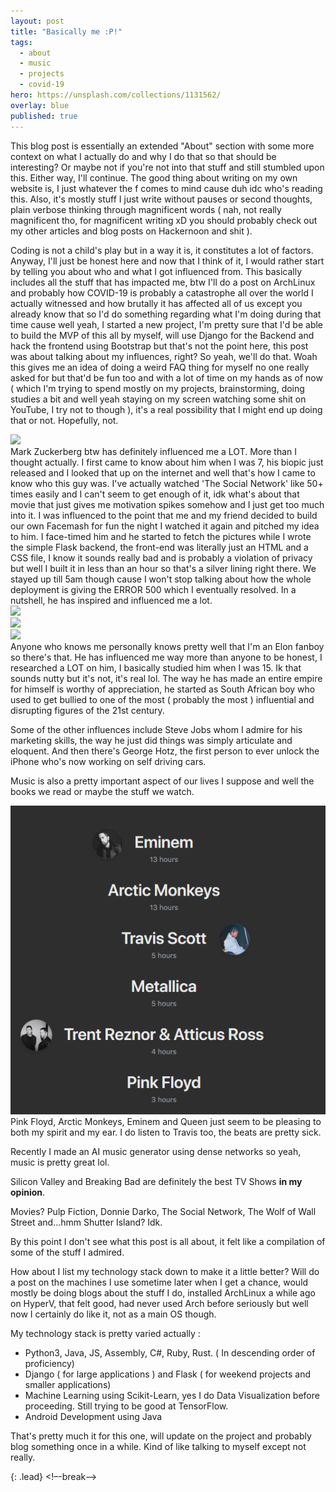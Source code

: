 ```yaml
---
layout: post
title: "Basically me :P!"
tags:
  - about 
  - music
  - projects
  - covid-19
hero: https://unsplash.com/collections/1131562/
overlay: blue
published: true
---
```


This blog post is essentially an extended "About" section with some more context on what I actually do and why I do that so that should be interesting? Or maybe not if you're not into that stuff and still stumbled upon this. Either way, I'll continue. The good thing about writing on my own website is, I just whatever the f comes to mind cause duh idc who's reading this. Also, it's mostly stuff I just write without pauses or second thoughts, plain verbose thinking through magnificent words ( nah, not really magnificent tho, for magnificent writing xD you should probably check out my other articles and blog posts on Hackernoon and shit ).

Coding is not a child's play but in a way it is, it constitutes a lot of factors. Anyway, I'll just be honest here and now that I think of it, I would rather start by telling you about who and what I got influenced from. This basically includes all the stuff that has impacted me, btw I'll do a post on ArchLinux and probably how COVID-19 is probably a catastrophe all over the world I actually witnessed and how brutally it has affected all of us except you already know that so I'd do something regarding what I'm doing during that time cause well yeah, I started a new project, I'm pretty sure that I'd be able to build the MVP of this all by myself, will use Django for the Backend and hack the frontend using Bootstrap but that's not the point here, this post was about talking about my influences, right? So yeah, we'll do that. Woah this gives me an idea of doing a weird FAQ thing for myself no one really asked for but that'd be fun too and with a lot of time on my hands as of now ( which I'm trying to spend mostly on my projects, brainstorming, doing studies a bit and well yeah staying on my screen watching some shit on YouTube, I try not to though ), it's a real possibility that I might end up doing that or not. Hopefully, not.
<div class="page" markdown="1">
<img src="https://i.ytimg.com/vi/8IAGH6k17nw/maxresdefault.jpg" />
</div>
Mark Zuckerberg btw has definitely influenced me a LOT. More than I thought actually. I first came to know about him when I was 7, his biopic just released and I looked that up on the internet and well that's how I came to know who this guy was. I've actually watched 'The Social Network' like 50+ times easily and I can't seem to get enough of it, idk what's about that movie that just gives me motivation spikes somehow and I just get too much into it. 
I was influenced to the point that me and my friend decided to build our own Facemash for fun the night I watched it again and pitched my idea to him. I face-timed him and he started to fetch the pictures while I wrote the simple Flask backend, the front-end was literally just an HTML and a CSS file, I know it sounds really bad and is probably a violation of privacy but well I built it in less than an hour so that's a silver lining right there. We stayed up till 5am though cause I won't stop talking about how the whole deployment is giving the ERROR 500 which I eventually resolved. In a nutshell, he has inspired and influenced me a lot.
<div class="page" markdown="1">
<img src="https://s3.amazonaws.com/media.thecrimson.com/photos/2005/02/24/124453_1197692.jpg" />
</div>

<div class="page" markdown="1">
<img src="https://i.pinimg.com/474x/5e/6f/87/5e6f8794a1cc5a3f4d4d74613aa38957.jpg" />
</div>

<div class="page" markdown="1">
<img src="https://observer.com/wp-content/uploads/sites/2/2020/01/elon-musk-twitter-advice.jpg?quality=80" />
</div> Anyone who knows me personally knows pretty well that I'm an Elon fanboy so there's that. He has influenced me way more than anyone to be honest, I researched a LOT on him, I basically studied him when I was 15. Ik that sounds nutty but it's not, it's real lol. The way he has made an entire empire for himself is worthy of appreciation, he started as South African boy who used to get bullied to one of the most ( probably the most ) influential and disrupting figures of the 21st century.

Some of the other influences include Steve Jobs whom I admire for his marketing skills, the way he just did things was simply articulate and eloquent. And then there's George Hotz, the first person to ever unlock the iPhone who's now working on self driving cars.

Music is also a pretty important aspect of our lives I suppose and well the books we read or maybe the stuff we watch.
<div class="page" markdown="1">
<img src= "/uploads/music.png" />
</div> Pink Floyd, Arctic Monkeys, Eminem and Queen just seem to be pleasing to both my spirit and my ear. I do listen to Travis too, the beats are pretty sick.

Recently I made an AI music generator using dense networks so yeah, music is pretty great lol.

Silicon Valley and Breaking Bad are definitely the best TV Shows **in my opinion**.

Movies? Pulp Fiction, Donnie Darko, The Social Network, The Wolf of Wall Street and...hmm Shutter Island? Idk.

By this point I don't see what this post is all about, it felt like a compilation of some of the stuff I admired.

How about I list my technology stack down to make it a little better? Will do a post on the machines I use sometime later when I get a chance, would mostly be doing blogs about the stuff I do, installed ArchLinux a while ago on HyperV, that felt good, had never used Arch before seriously but well now I certainly do like it, not as a main OS though.

My technology stack is pretty varied actually :
- Python3, Java, JS, Assembly, C#, Ruby, Rust. ( In descending order of proficiency) 
- Django ( for large applications ) and Flask ( for weekend projects and smaller applications)
- Machine Learning using Scikit-Learn, yes I do Data Visualization before proceeding. Still trying to be good at TensorFlow.
- Android Development using Java

That's pretty much it for this one, will update on the project and probably blog something once in a while. Kind of like talking to myself except not really.

{: .lead}
<!–-break-–>

##  

